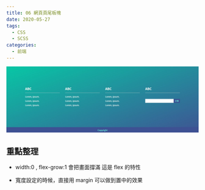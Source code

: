 ```yaml
---
title: 06 網頁頁尾板塊
date: 2020-05-27
tags:
  - CSS
  - SCSS
categories:
  - 前端
---
```


![成品](../../.vuepress/public/images/06-completed.jpg)

## 重點整理

- width:0 , flex-grow:1 會把畫面撐滿 這是 flex 的特性

- 寬度設定的時候，直接用 margin 可以做到置中的效果
